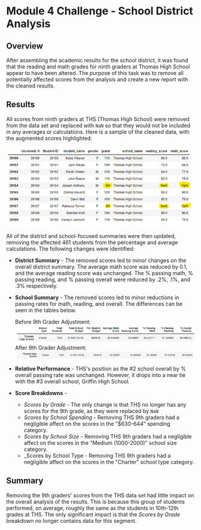 # Module 4 Challenge - School District Analysis
## Overview
After assembling the academic results for the school district, it was found that the reading and math grades for ninth graders at Thomas High School appear to have been altered.  The purpose of this task was to remove all potentially affected scores from the analysis and create a new report with the cleaned results. 
## Results
All scores from ninth graders at THS (Thomas High School) were removed from the data set and replaced with `NaN` so that they would not be included in any averages or calculations.  Here is a sample of the cleaned data, with the augmented scores highlighted:

![Image showing scores that were removed](/Images/Removed_Scores.png)

All of the district and school-focused summaries were then updated, removing the affected 461 students from the percentage and average calculations.  The following changes were identified:

* __District Summary__ - The removed scores led to minor changes on the overall district summary. The average math score was reduced by 0.1, and the average reading score was unchanged.  The % passing math, % passing reading, and % passing overall were reduced by .2%, .1%, and .3% respectively.  

* __School Summary__ - The removed scores led to minor reductions in passing rates for math, reading, and overall.  The differences can be seen in the tables below.

    Before 9th Grader Adjustment:
    ![Summary of THS before removing 9th grade scores](/Images/THS_summary_old.png)
    After 9th Grader Adjustment:
    ![Summary of THS after removing 9th grade scores](/Images/THS_summary_adjusted.png)
 
* __Relative Performance__ - THS's position as the #2 school overall by % overall passing rate was unchanged.  However, it drops into a near tie with the #3 overall school, Griffin High School.

* __Score Breakdowns__ - 
    * _Scores by Grade_ - The only change is that THS no longer has any scores for the 9th grade, as they were replaced by `NaN`
    * _Scores by School Spending_ - Removing THS 9th graders had a negligible affect on the scores in the "$630-644" spending category.
    * _Scores by School Size_ - Removing THS 9th graders had a negligible affect on the scores in the "Medium (1000-2000)" school size category.
    * _Scores by School Type - Removing THS 9th graders had a negligible affect on the scores in the "Charter" school type category.

## Summary
Removing the 9th graders' scores from the THS data set had little impact on the overall analysis of the results. This is because this group of students performed, on average, roughly the same as the students in 10th-12th grades at THS.  The only significant impact is that the _Scores by Grade_ breakdown no longer contains data for this segment.
